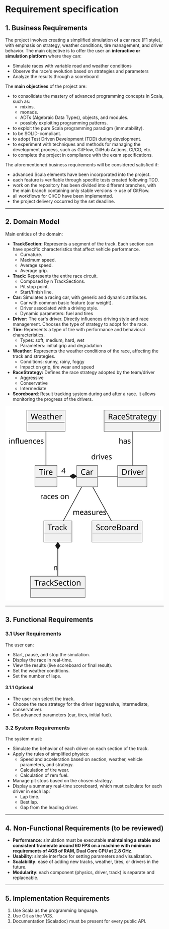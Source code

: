 # Requirement specification

## 1\. **Business Requirements**

The project involves creating a simplified simulation of a car race (F1 style), with emphasis on strategy, weather conditions, tire management, and driver behavior. The main objective is to offer the user an **interactive or simulation platform** where they can:

*   Simulate races with variable road and weather conditions
*   Observe the race's evolution based on strategies and parameters
*   Analyze the results through a scoreboard

  

The **main objectives** of the project are:

*   to consolidate the mastery of advanced programming concepts in Scala, such as:
    *   mixins.
    *   monads.
    *   ADTs (Algebraic Data Types), objects, and modules.
    *   possibly exploiting programming patterns.
*   to exploit the pure Scala programming paradigm (immutability).
*   to be SOLID-compliant.
*   to adopt Test Driven Development (TDD) during development.
*   to experiment with techniques and methods for managing the development process, such as GitFlow, GitHub Actions, CI/CD, etc.
*   to complete the project in compliance with the exam specifications.

  

The aforementioned business requirements will be considered satisfied if:

*   advanced Scala elements have been incorporated into the project.
*   each feature is verifiable through specific tests created following TDD.
*   work on the repository has been divided into different branches, with the main branch containing only stable versions → use of GitFlow.
*   all workflows for CI/CD have been implemented.
*   the project delivery occurred by the set deadline.

  

* * *

## 2. **Domain Model**
  

Main entities of the domain:

*   **TrackSection:** Represents a segment of the track. Each section can have specific characteristics that affect vehicle performance.
    *   Curvature.
    *   Maximum speed.
    *   Average speed.
    *   Average grip.
*   **Track:** Represents the entire race circuit.
    *   Composed by n TrackSections.
    *   Pit stop point.
    *   Start/finish line.
*   **Car:** Simulates a racing car, with generic and dynamic attributes.
    *   Car with common basic feature (car weight).
    *   Driver associated with a driving style.
    *   Dynamic parameters: fuel and tires
*   **Driver:** The car's driver. Directly influences driving style and race management. Chooses the type of strategy to adopt for the race.
*   **Tire:** Represents a type of tire with performance and behavioral characteristics.
    *   Types: soft, medium, hard, wet
    *   Parameters: initial grip and degradation
*   **Weather:** Represents the weather conditions of the race, affecting the track and strategies.
    *   Conditions: sunny, rainy, foggy
    *   Impact on grip, tire wear and speed
*   **RaceStrategy:** Defines the race strategy adopted by the team/driver
    *   Aggressive
    *   Conservative
    *   Intermediate
*   **Scoreboard**: Result tracking system during and after a race. It allows monitoring the progress of the drivers.


![High-level model](../../imgs/arc_draft_1.svg "Model Domain")


* * *

## 3\. **Functional Requirements**
### 3.1 User Requirements

The user can:

  

*   Start, pause, and stop the simulation.
*   Display the race in real-time.
*   View the results (live scoreboard or final result).
*   Set the weather conditions.
*   Set the number of laps.

  
#### 3.1.1 Optional
  

*   The user can select the track.
*   Choose the race strategy for the driver (aggressive, intermediate, conservative).
*   Set advanced parameters (car, tires, initial fuel).

  
### 3.2 System Requirements

The system must:

*   Simulate the behavior of each driver on each section of the track.
*   Apply the rules of simplified physics:
    *   Speed and acceleration based on section, weather, vehicle parameters, and strategy.
    *   Calculation of tire wear.
    *   Calculation of rem fuel.
*   Manage pit stops based on the chosen strategy.
*   Display a summary real-time scoreboard, which must calculate for each driver in each lap:
    *   Lap time.
    *   Best lap.
    *   Gap from the leading driver.

* * *

## 4. **Non-Functional Requirements (to be reviewed)**

*   **Performance**: simulation must be executable **maintaining a stable and consistent framerate around 60 FPS on a machine with minimum requirements of 4GB of RAM, Dual Core CPU at 2.8 GHz**.
*   **Usability**: simple interface for setting parameters and visualization.
*   **Scalability**: ease of adding new tracks, weather, tires, or drivers in the future.
*   **Modularity**: each component (physics, driver, track) is separate and replaceable.

  

* * *

## 5\. **Implementation Requirements**

1. Use Scala as the programming language.
2. Use Git as the VCS.
3. Documentation (Scaladoc) must be present for every public API.